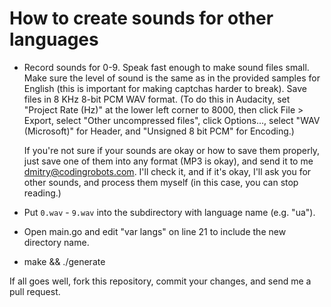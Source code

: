 How to create sounds for other languages
========================================

* Record sounds for 0-9.
  Speak fast enough to make sound files small.  Make sure the level of sound is
  the same as in the provided samples for English (this is important for making
  captchas harder to break). Save files in 8 KHz 8-bit PCM WAV format.  (To do
  this in Audacity, set "Project Rate (Hz)" at the lower left corner to 8000,
  then click File > Export, select "Other uncompressed files", click
  Options..., select "WAV (Microsoft)" for Header, and "Unsigned 8 bit PCM" for
  Encoding.)

  If you're not sure if your sounds are okay or how to save them properly, just
  save one of them into any format (MP3 is okay), and send it to me
  <dmitry@codingrobots.com>. I'll check it, and if it's okay, I'll ask you for
  other sounds, and process them myself (in this case, you can stop reading.)

* Put `0.wav` - `9.wav` into the subdirectory with language name (e.g. "ua").

* Open main.go and edit "var langs" on line 21 to include the new directory
  name.

* make && ./generate

If all goes well, fork this repository, commit your changes, and send me a pull request.
